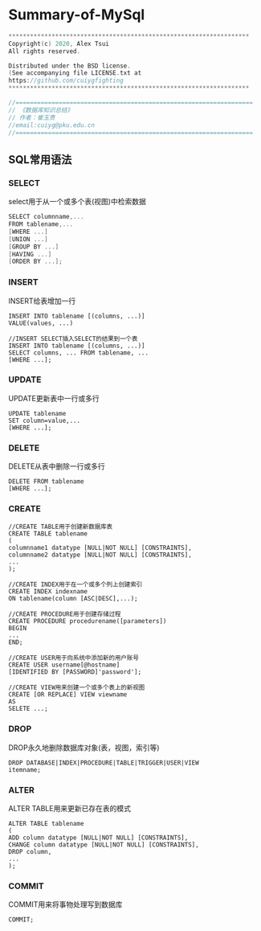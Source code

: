 # Summary-of-MySql

```c++
*******************************************************************
Copyright(c) 2020, Alex Tsui
All rights reserved.

Distributed under the BSD license.
(See accompanying file LICENSE.txt at
https://github.com/cuiygfighting 
*******************************************************************

//==================================================================
// 《数据库知识总结》
// 作者：崔玉贵
//email:cuiyg@pku.edu.cn
//==================================================================
```

## SQL常用语法

### SELECT

select用于从一个或多个表(视图)中检索数据

```c++
SELECT columnname,...
FROM tablename,...
[WHERE ...]
[UNION ...]
[GROUP BY ...]
[HAVING ...]
[ORDER BY ...];
```

### INSERT

INSERT给表增加一行

```
INSERT INTO tablename [(columns, ...)]
VALUE(values, ...)

//INSERT SELECT插入SELECT的结果到一个表
INSERT INTO tablename [(columns, ...)]
SELECT columns, ... FROM tablename, ...
[WHERE ...];
```

### UPDATE

UPDATE更新表中一行或多行

```
UPDATE tablename
SET column=value,...
[WHERE ...];
```

### DELETE

DELETE从表中删除一行或多行

```
DELETE FROM tablename
[WHERE ...];
```

### CREATE

```
//CREATE TABLE用于创建新数据库表
CREATE TABLE tablename
(
columnname1 datatype [NULL|NOT NULL] [CONSTRAINTS],
columnname2 datatype [NULL|NOT NULL] [CONSTRAINTS],
...
);

//CREATE INDEX用于在一个或多个列上创建索引
CREATE INDEX indexname
ON tablename(column [ASC|DESC],...);

//CREATE PROCEDURE用于创建存储过程
CREATE PROCEDURE procedurename([parameters])
BEGIN
...
END;

//CREATE USER用于向系统中添加新的用户账号
CREATE USER username[@hostname]
[IDENTIFIED BY [PASSWORD]'password'];

//CREATE VIEW用来创建一个或多个表上的新视图
CREATE [OR REPLACE] VIEW viewname
AS
SELETE ...;
```

### DROP

DROP永久地删除数据库对象(表，视图，索引等)

```
DROP DATABASE|INDEX|PROCEDURE|TABLE|TRIGGER|USER|VIEW
itemname;
```

### ALTER

ALTER TABLE用来更新已存在表的模式

```
ALTER TABLE tablename
(
ADD column datatype [NULL|NOT NULL] [CONSTRAINTS],
CHANGE column datatype [NULL|NOT NULL] [CONSTRAINTS],
DROP column,
...
);
```

### COMMIT

COMMIT用来将事物处理写到数据库

```
COMMIT;
```



